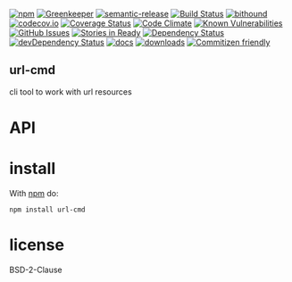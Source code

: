 [![npm](https://img.shields.io/npm/v/url-cmd.svg)](https://www.npmjs.com/package/url-cmd)
[![Greenkeeper](https://badges.greenkeeper.io/arlac77/url-cmd.svg)](https://greenkeeper.io/)
[![semantic-release](https://img.shields.io/badge/%20%20%F0%9F%93%A6%F0%9F%9A%80-semantic--release-e10079.svg)](https://github.com/arlac77/url-cmd)
[![Build Status](https://secure.travis-ci.org/arlac77/url-cmd.png)](http://travis-ci.org/arlac77/url-cmd)
[![bithound](https://www.bithound.io/github/arlac77/url-cmd/badges/score.svg)](https://www.bithound.io/github/arlac77/url-cmd)
[![codecov.io](http://codecov.io/github/arlac77/url-cmd/coverage.svg?branch=master)](http://codecov.io/github/arlac77/url-cmd?branch=master)
[![Coverage Status](https://coveralls.io/repos/arlac77/url-cmd/badge.svg)](https://coveralls.io/r/arlac77/url-cmd)
[![Code Climate](https://codeclimate.com/github/arlac77/url-cmd/badges/gpa.svg)](https://codeclimate.com/github/arlac77/url-cmd)
[![Known Vulnerabilities](https://snyk.io/test/github/arlac77/url-cmd/badge.svg)](https://snyk.io/test/github/arlac77/url-cmd)
[![GitHub Issues](https://img.shields.io/github/issues/arlac77/url-cmd.svg?style=flat-square)](https://github.com/arlac77/url-cmd/issues)
[![Stories in Ready](https://badge.waffle.io/arlac77/url-cmd.svg?label=ready&title=Ready)](http://waffle.io/arlac77/url-cmd)
[![Dependency Status](https://david-dm.org/arlac77/url-cmd.svg)](https://david-dm.org/arlac77/url-cmd)
[![devDependency Status](https://david-dm.org/arlac77/url-cmd/dev-status.svg)](https://david-dm.org/arlac77/url-cmd#info=devDependencies)
[![docs](http://inch-ci.org/github/arlac77/url-cmd.svg?branch=master)](http://inch-ci.org/github/arlac77/url-cmd)
[![downloads](http://img.shields.io/npm/dm/url-cmd.svg?style=flat-square)](https://npmjs.org/package/url-cmd)
[![Commitizen friendly](https://img.shields.io/badge/commitizen-friendly-brightgreen.svg)](http://commitizen.github.io/cz-cli/)

url-cmd
-------------------
cli tool to work with url resources

# API


# install

With [npm](http://npmjs.org) do:

```shell
npm install url-cmd
```

# license

BSD-2-Clause
